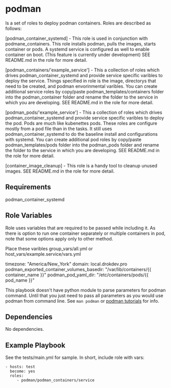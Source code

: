 podman
======

Is a set of roles to deploy podman containers. Roles are described as follows:

[podman_container_systemd] - This role is used in conjunction with podmane_containers. This role installs podman, pulls the images, starts container or pods. A systemd service is configured as well to enable container on boot. (This feature is currently under development) SEE README.md in the role for more detail.

[podman_containers/'example_service'] - This a collection of roles which drives podman_container_systemd and provide service specific varibles to deploy the service. Things specified in role is the image, directorys that need to be created, and podman envorinmental varibles. You can create additional service roles by copy/paste podman_templates/containers folder into the podman_container folder and rename the folder to the service in which you are developing. SEE README.md in the role for more detail.

[podman_pods/'example_service'] - This a collection of roles which drives podman_container_systemd and provide service specific varibles to deploy the pod. Pods are much like kubenettes pods. These roles are configure mostly from a pod file than in the tasks. It still uses podman_container_systemd to do the baseline install and configurations with systemd. You can create additional pod roles by copy/paste podman_templates/pods folder into the podman_pods folder and rename the folder to the service in which you are developing. SEE README.md in the role for more detail.

[container_image_cleanup] - This role is a handy tool to cleanup unused images. SEE README.md in the role for more detail.

Requirements
------------

podman_container_systemd

Role Variables
--------------

Role uses variables that are required to be passed while including it. As
there is option to run one container separately or multiple containers in pod,
note that some options apply only to other method.

Place these varibles group_vars/all.yml or host_vars/example.service/vars.yml

timezone: "America/New_York"
domain: local.drokdev.pro
podman_exported_container_volumes_basedir: "/var/lib/containers/{{ container_name }}"
podman_pod_yaml_dir: "/etc/containers/pods/{{ pod_name }}"



This playbook doesn't have python module to parse parameters for podman command.
Until that you just need to pass all parameters as you would use podman from
command line. See ```man podman``` or
[podman tutorials](https://github.com/containers/libpod/tree/master/docs/tutorials)
for info.



Dependencies
------------

No dependencies.

Example Playbook
----------------

See the tests/main.yml for sample. In short, include role with vars:

```
- hosts: test
  become: yes 
  roles:
     - podman/podman_containers/service
```

